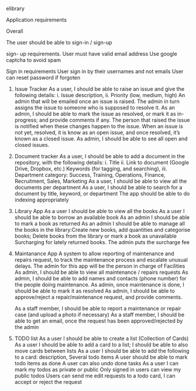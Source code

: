 elibrary

Application requirements

Overall

The user should be able to sign-in / sign-up

sign- up requirements.
    User must have valid email address
    Use google captcha to avoid spam 

Sign in requirements
    User sign in by their usernames and not emails 
    User can reset password if forgoten

1.  Issue Tracker
    As a user, I should be able to raise an issue and give the following details:
        i. Issue description,
        ii. Priority (low, medium, high)
    An admin that will be  emailed once an issue is raised. The admin in turn assigns the issue to someone who is supposed to resolve it.
    As an admin, I should be able to mark the issue as resolved, or mark it as in-progress; and provide comments if any. The person that raised the issue is notified when these changes happen to the issue. 
    When an issue is not yet, resolved, it is know as an open issue, and once resolved, it’s known as a closed issue. 
    As admin, I should be able to see all open and closed issues. 

 
2.  Document tracker
    As a user, I should be able to add a document in the repository, with the following details:
        i. Title 
        ii. Link to document (Google Drive, Dropbox, etc.) 
            Keywords (for tagging, and searching), 
        iii. Department category: Success, Training, Operations, Finance, Recruitment, Sales, Marketing 
    As a user, I should be able to view all the documents per department 
    As a user, I should be able to search for a document by title, keyword, or department 
    The app should be able to do indexing appropriately 


3.  Library App
    As a user I should be able to view all the books 
    As a user I should be able to borrow an available book 
    As an admin I should be able to mark a book as returned 
    As an admin I should be able to manage all the books in the library:Create new books, add quantities and categorise books; Delete books from the library or mark a book as unavailable 
    Surcharging for lately returned books. The admin puts the surcharge fee 

    
4.  Maintanance App
    A system to allow reporting of maintenance and repairs request, to track the maintenance process and escalate unusual delays.
    The admin for this app will be the person in charge of Facilities 
    As admin, I should be able to view all maintenance / repairs requests 
    As admin, I should be able to add names and contacts (phone number) for the people doing maintenance. 
    As admin, once maintenance is done, I should be able to mark it as resolved 
    As admin, I should be able to approve/reject a repair/maintenance request, and provide comments. 

    As a staff member, I should be able to report a maintenance or repair case (and upload a photo if necessary)
    As a staff member, I should be able to get an email, once the request has been approved/rejected by the admin 


5.  TODO list
    As a user I should be able to create a list (Collection of Cards) 
    As a user I should be able to add a card to a list; I should be able to also move cards between lists 
    As a user I should be able to add the following to a card: description, Several todo items 
    A user should be able to mark todo items as done 
    A user can also undo done tasks 
    As a user I can mark my todos as private or public 
    Only signed in users can view my public todos
    Users can send me edit requests to a todo card, I can accept or reject the request
